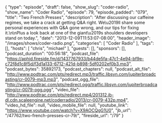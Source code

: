 {
  "type": "episode",
  "draft": false,
  "show_slug": "coder-radio",
  "show_name": "Coder Radio",
  "episode": 79,
  "episode_padded": "079",
  "title": "Two French Presses",
  "description": "After discussing our caffeine regimes, we take a crack at getting Q&A right. We\u2019ll share some personal experiences with Q&A gone wrong, and our tips for fixing it.\n\nPlus a look back at one of the giant\u2019s shoulders developers stand on today.",
  "date": "2013-12-09T11:53:07-08:00",
  "header_image": "/images/shows/coder-radio.png",
  "categories": [
    "Coder Radio"
  ],
  "tags": [],
  "hosts": [
    "chris",
    "michael"
  ],
  "guests": [],
  "sponsors": [],
  "podcast_duration": "00:56:18",
  "podcast_file": "https://aphid.fireside.fm/d/1437767933/b44de5fa-47c1-4e94-bf9e-c72f8d1c8f5d/f3d1a133-6712-421d-b898-5df0202ef0b3.mp3",
  "podcast_bytes": 35892173,
  "podcast_chapters": null,
  "podcast_alt_file": "http://www.podtrac.com/pts/redirect.mp3/traffic.libsyn.com/jupiterbroadcasting/cr-0079-mp3.mp3",
  "podcast_ogg_file": "http://www.podtrac.com/pts/redirect.ogg/traffic.libsyn.com/jupiterbroadcasting/cr-0079-ogg.ogg",
  "video_file": "http://www.podtrac.com/pts/redirect.mp4/201312.jb-dl.cdn.scaleengine.net/coderradio/2013/cr-0079-432p.mp4",
  "video_hd_file": null,
  "video_mobile_file": null,
  "youtube_link": "https://www.youtube.com/watch?v=X9AOCQgG1U0",
  "jb_url": "/47762/two-french-presses-cr-79/",
  "fireside_url": "/79"
}

